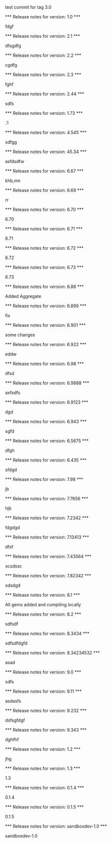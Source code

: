 test commit for tag 3.0

*** Release notes for version: 1.0 ***

fdgf

*** Release notes for version: 2.1 ***

dfsgdfg

*** Release notes for version: 2.2 ***

cgdfg

*** Release notes for version: 2.3 ***

fghf

*** Release notes for version: 2.44 ***

sdfs

*** Release notes for version: 1.73 ***

.'l

*** Release notes for version: 4.545 ***

sdfgg

*** Release notes for version: 45.34 ***

asfdsdfw

*** Release notes for version: 6.67 ***

khb,mn

*** Release notes for version: 6.69 ***

rr

*** Release notes for version: 6.70 ***

6.70

*** Release notes for version: 6.71 ***

6.71

*** Release notes for version: 6.72 ***

6.72

*** Release notes for version: 6.73 ***

6.73

*** Release notes for version: 6.88 ***

Added Aggregate

*** Release notes for version: 6.899 ***

fix

*** Release notes for version: 6.901 ***

some changes

*** Release notes for version: 6.922 ***

eddw

*** Release notes for version: 6.98 ***

dfsd

*** Release notes for version: 6.9888 ***

axfsdfs

*** Release notes for version: 6.9123 ***

dgd

*** Release notes for version: 6.943 ***

sgfd

*** Release notes for version: 6.5675 ***

dfgh

*** Release notes for version: 6.435 ***

sfdgd

*** Release notes for version: 7.98 ***

jb

*** Release notes for version: 7.7656 ***

hjb

*** Release notes for version: 7.2342 ***

fdgdgd

*** Release notes for version: 7.13413 ***

dfsf

*** Release notes for version: 7.43564 ***

xcsdssc

*** Release notes for version: 7.82342 ***

sdsdgd

*** Release notes for version: 8.1 ***

All gems added and compiling locally

*** Release notes for version: 8.2 ***

sdfsdf

*** Release notes for version: 8.3434 ***

sdfsdfdgfd

*** Release notes for version: 8.34234532 ***

asad

*** Release notes for version: 9.0 ***

sdfs

*** Release notes for version: 9.11 ***

asdasfs

*** Release notes for version: 9.232 ***

dsfsgfdgf

*** Release notes for version: 9.343 ***

dghfhf

*** Release notes for version: 1.2 ***

jhg

*** Release notes for version: 1.3 ***

1.3

*** Release notes for version: 0.1.4 ***

0.1.4

*** Release notes for version: 0.1.5 ***

0.1.5

*** Release notes for version: sandboxdev-1.0 ***

sandboxdev-1.0
